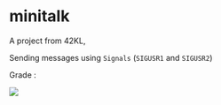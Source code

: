 # minitalk
</b>A project from 42KL,</b>

Sending messages using `Signals` (`SIGUSR1` and `SIGUSR2`)

Grade :

![](https://badge42.vercel.app/api/v2/cl31j44h0007809mep6of7oak/project/2609986)
